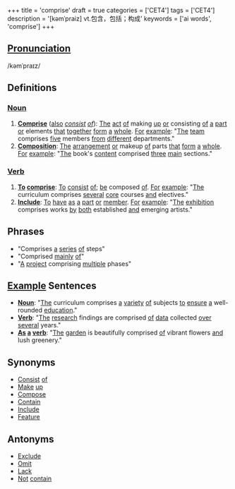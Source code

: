 +++
title = 'comprise'
draft = true
categories = ['CET4']
tags = ['CET4']
description = '[kəmˈpraiz] vt.包含，包括；构成'
keywords = ['ai words', 'comprise']
+++

## [Pronunciation](/en/post/pronunciation/)
/kəmˈpraɪz/

## Definitions
### [Noun](/en/post/noun/)
1. **[Comprise](/en/post/comprise/)** ([also](/en/post/also/) *[consist](/en/post/consist/) [of](/en/post/of/)*): [The](/en/post/the/) [act](/en/post/act/) [of](/en/post/of/) making [up](/en/post/up/) [or](/en/post/or/) consisting [of](/en/post/of/) [a](/en/post/a/) [part](/en/post/part/) [or](/en/post/or/) elements [that](/en/post/that/) [together](/en/post/together/) [form](/en/post/form/) [a](/en/post/a/) [whole](/en/post/whole/). [For](/en/post/for/) [example](/en/post/example/): "[The](/en/post/the/) [team](/en/post/team/) comprises [five](/en/post/five/) members [from](/en/post/from/) [different](/en/post/different/) departments."
2. **[Composition](/en/post/composition/)**: [The](/en/post/the/) [arrangement](/en/post/arrangement/) [or](/en/post/or/) makeup [of](/en/post/of/) parts [that](/en/post/that/) [form](/en/post/form/) [a](/en/post/a/) [whole](/en/post/whole/). [For](/en/post/for/) [example](/en/post/example/): "[The](/en/post/the/) book's [content](/en/post/content/) comprised [three](/en/post/three/) [main](/en/post/main/) sections."

### [Verb](/en/post/verb/)
1. **[To](/en/post/to/) [comprise](/en/post/comprise/)**: [To](/en/post/to/) [consist](/en/post/consist/) [of](/en/post/of/); [be](/en/post/be/) composed [of](/en/post/of/). [For](/en/post/for/) [example](/en/post/example/): "[The](/en/post/the/) curriculum comprises [several](/en/post/several/) [core](/en/post/core/) courses [and](/en/post/and/) electives."
2. **[Include](/en/post/include/)**: [To](/en/post/to/) [have](/en/post/have/) [as](/en/post/as/) [a](/en/post/a/) [part](/en/post/part/) [or](/en/post/or/) [member](/en/post/member/). [For](/en/post/for/) [example](/en/post/example/): "[The](/en/post/the/) [exhibition](/en/post/exhibition/) comprises works [by](/en/post/by/) [both](/en/post/both/) established [and](/en/post/and/) emerging artists."

## Phrases
- "Comprises [a](/en/post/a/) [series](/en/post/series/) [of](/en/post/of/) steps"
- "Comprised [mainly](/en/post/mainly/) [of](/en/post/of/)"
- "[A](/en/post/a/) [project](/en/post/project/) comprising [multiple](/en/post/multiple/) phases"

## [Example](/en/post/example/) Sentences
- **[Noun](/en/post/noun/)**: "[The](/en/post/the/) curriculum comprises [a](/en/post/a/) [variety](/en/post/variety/) [of](/en/post/of/) subjects [to](/en/post/to/) [ensure](/en/post/ensure/) [a](/en/post/a/) well-rounded [education](/en/post/education/)."
- **[Verb](/en/post/verb/)**: "[The](/en/post/the/) [research](/en/post/research/) findings are comprised [of](/en/post/of/) [data](/en/post/data/) collected [over](/en/post/over/) [several](/en/post/several/) years."
- **[As](/en/post/as/) [a](/en/post/a/) [verb](/en/post/verb/)**: "[The](/en/post/the/) [garden](/en/post/garden/) is beautifully comprised [of](/en/post/of/) vibrant flowers [and](/en/post/and/) lush greenery."

## Synonyms
- [Consist](/en/post/consist/) [of](/en/post/of/)
- [Make](/en/post/make/) [up](/en/post/up/)
- [Compose](/en/post/compose/)
- [Contain](/en/post/contain/)
- [Include](/en/post/include/)
- [Feature](/en/post/feature/)

## Antonyms
- [Exclude](/en/post/exclude/)
- [Omit](/en/post/omit/)
- [Lack](/en/post/lack/)
- [Not](/en/post/not/) [contain](/en/post/contain/)
